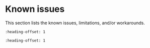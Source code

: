# Known issues

This section lists the known issues, limitations, and/or workarounds.


```{include} ../../../../release/known_issues/the_flexio_spi_int_b2b_flexio_spi_edma_b2b_examples_dont_work.md
:heading-offset: 1
```
```{include} ../../../../release/known_issues/xaf_playback_limitation.md
:heading-offset: 1
```